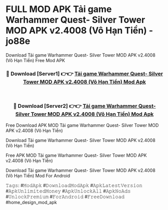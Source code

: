# FULL MOD APK Tải game Warhammer Quest- Silver Tower MOD APK v2.4008 (Vô Hạn Tiền) - jo88e
Download Tải game Warhammer Quest- Silver Tower MOD APK v2.4008 (Vô Hạn Tiền) Free Mod APK

<div align="center">
<h3>🔴 Download [Server1] 👉👉 <a href="https://apk-comot.site?title=Tải_game_Warhammer_Quest-_Silver_Tower_MOD_APK_v2.4008_(Vô_Hạn_Tiền)">Tải game Warhammer Quest- Silver Tower MOD APK v2.4008 (Vô Hạn Tiền) Mod Apk</a></h3><br>

<h3>🔴 Download [Server2] 👉👉 <a href="https://apk-comot.site?title=Tải_game_Warhammer_Quest-_Silver_Tower_MOD_APK_v2.4008_(Vô_Hạn_Tiền)">Tải game Warhammer Quest- Silver Tower MOD APK v2.4008 (Vô Hạn Tiền) Mod Apk</a></h3>
</div>


Free Download APK MOD Tải game Warhammer Quest- Silver Tower MOD APK v2.4008 (Vô Hạn Tiền)

Download Tải game Warhammer Quest- Silver Tower MOD APK v2.4008 (Vô Hạn Tiền) 

Free APK MOD Tải game Warhammer Quest- Silver Tower MOD APK v2.4008 (Vô Hạn Tiền) 

Download Tải game Warhammer Quest- Silver Tower MOD APK v2.4008 (Vô Hạn Tiền) Mod For Android

𝚃𝚊𝚐𝚜: #𝙼𝚘𝚍𝙰𝚙𝚔 #𝙳𝚘𝚠𝚗𝚕𝚘𝚊𝚍𝙼𝚘𝚍𝙰𝚙𝚔 #𝙰𝚙𝚔𝙻𝚊𝚝𝚎𝚜𝚝𝚅𝚎𝚛𝚜𝚒𝚘𝚗 #𝙰𝚙𝚔𝚄𝚗𝚕𝚒𝚖𝚒𝚝𝚎𝚍𝙼𝚘𝚗𝚎𝚢 #𝙰𝚙𝚔𝚄𝚗𝚕𝚘𝚌𝚔𝙰𝚕𝚕 #𝙰𝚙𝚔𝙽𝚘𝙰𝚍𝚜 #𝚄𝚗𝚕𝚘𝚌𝚔𝙿𝚛𝚎𝚖𝚒𝚞𝚖 #𝙵𝚘𝚛𝙰𝚗𝚍𝚛𝚘𝚒𝚍 #𝙵𝚛𝚎𝚎𝙳𝚘𝚠𝚗𝚕𝚘𝚊𝚍 #home_design_mod_apk